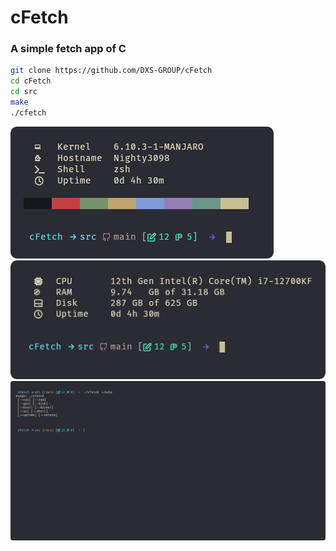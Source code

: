 # cFetch

### A simple fetch app of C

```bash
git clone https://github.com/DXS-GROUP/cFetch
cd cFetch
cd src
make
./cfetch
```

![](imgs/1.png)
![](imgs/2.png)
![](imgs/3.png)
